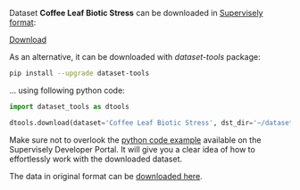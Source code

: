 Dataset **Coffee Leaf Biotic Stress** can be downloaded in [Supervisely format](https://developer.supervisely.com/api-references/supervisely-annotation-json-format):

 [Download](https://assets.supervisely.com/supervisely-supervisely-assets-public/teams_storage/p/0/u6/jdOVZjDKPkEloFwxwC3IT3y6nWhOBpJw7yffzFWmYkABcLHjLzNtZzLVshwpGIWCyf99yWGewRIg74Tviie0BARNTx1Vn9IGeOetVh9XUfGxQCTN4SGZOyo29GWw.tar)

As an alternative, it can be downloaded with *dataset-tools* package:
``` bash
pip install --upgrade dataset-tools
```

... using following python code:
``` python
import dataset_tools as dtools

dtools.download(dataset='Coffee Leaf Biotic Stress', dst_dir='~/dataset-ninja/')
```
Make sure not to overlook the [python code example](https://developer.supervisely.com/getting-started/python-sdk-tutorials/iterate-over-a-local-project) available on the Supervisely Developer Portal. It will give you a clear idea of how to effortlessly work with the downloaded dataset.

The data in original format can be [downloaded here](https://drive.google.com/open?id=15YHebAGrx1Vhv8-naave-R5o3Uo70jsm).
